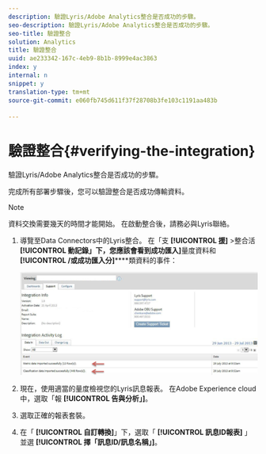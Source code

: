 ```yaml
---
description: 驗證Lyris/Adobe Analytics整合是否成功的步驟。
seo-description: 驗證Lyris/Adobe Analytics整合是否成功的步驟。
seo-title: 驗證整合
solution: Analytics
title: 驗證整合
uuid: ae233342-167c-4eb9-8b1b-8999e4ac3863
index: y
internal: n
snippet: y
translation-type: tm+mt
source-git-commit: e060fb745d611f37f28708b3fe103c1191aa483b

---
```



# 驗證整合{#verifying-the-integration}

驗證Lyris/Adobe Analytics整合是否成功的步驟。

完成所有部署步驟後，您可以驗證整合是否成功傳輸資料。

>[!NOTE]
>
>資料交換需要幾天的時間才能開始。 在啟動整合後，請務必與Lyris聯絡。

1. 導覽至Data Connectors中的Lyris整合。 在「支 **[!UICONTROL 援]** &gt;整合活 **[!UICONTROL 動記錄」下，您應該會看到成功匯入]**&#x200B;量度資料和 **[!UICONTROL /或成功匯入分]******&#x200B;類資料的事件：

   ![](assets/integration_info.png)

1. 現在，使用適當的量度檢視您的Lyris訊息報表。 在Adobe Experience cloud中，選取「報 **[!UICONTROL 告與分析」]**。
1. 選取正確的報表套裝。
1. 在「 **[!UICONTROL 自訂轉換]**」下，選取「 **[!UICONTROL 訊息ID報表]** 」並選 **[!UICONTROL 擇「訊息ID/訊息名稱」]**。
